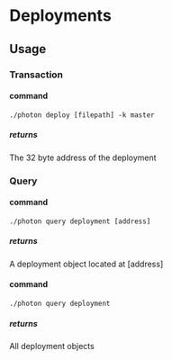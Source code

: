 # Deployments

## Usage

### Transaction

#### command
```
./photon deploy [filepath] -k master
```

##### returns
The 32 byte address of the deployment

### Query

#### command
```
./photon query deployment [address]
```

##### returns
A deployment object located at [address]

#### command
```
./photon query deployment
```

##### returns
All deployment objects
